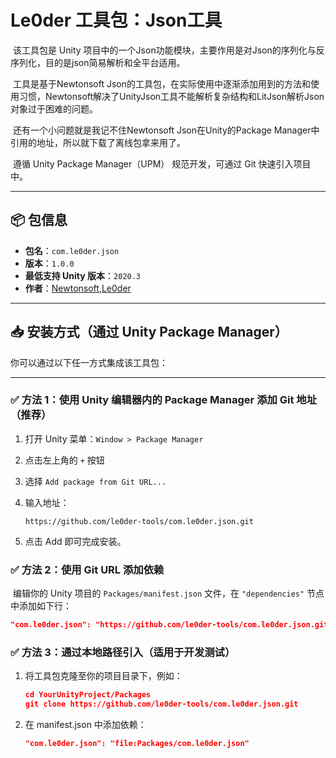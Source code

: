 # Le0der 工具包：Json工具

​	该工具包是 Unity 项目中的一个Json功能模块，主要作用是对Json的序列化与反序列化，目的是json简易解析和全平台适用。

​	工具是基于Newtonsoft Json的工具包，在实际使用中逐渐添加用到的方法和使用习惯，Newtonsoft解决了UnityJson工具不能解析复杂结构和LitJson解析Json对象过于困难的问题。

​	还有一个小问题就是我记不住Newtonsoft Json在Unity的Package Manager中引用的地址，所以就下载了离线包拿来用了。

​	遵循 Unity Package Manager（UPM） 规范开发，可通过 Git 快速引入项目中。

---

## 📦 包信息

- **包名**：`com.le0der.json`  
- **版本**：`1.0.0`  
- **最低支持 Unity 版本**：`2020.3`  
- **作者**：[Newtonsoft](https://www.newtonsoft.com/json),[Le0der](https://github.com/le0der)

---

## 📥 安装方式（通过 Unity Package Manager）

你可以通过以下任一方式集成该工具包：

---
### ✅ 方法 1：使用 Unity 编辑器内的 Package Manager 添加 Git 地址（推荐）

1. 打开 Unity 菜单：`Window > Package Manager`

2. 点击左上角的 `+` 按钮

3. 选择 `Add package from Git URL...`

4. 输入地址：

   ```arduino
   https://github.com/le0der-tools/com.le0der.json.git
   ```

5. 点击 Add 即可完成安装。
### ✅ 方法 2：使用 Git URL 添加依赖

​	编辑你的 Unity 项目的 `Packages/manifest.json` 文件，在 `"dependencies"` 节点中添加如下行：

```json
"com.le0der.json": "https://github.com/le0der-tools/com.le0der.json.git"
```

### ✅ 方法 3：通过本地路径引入（适用于开发测试）

1. 将工具包克隆至你的项目目录下，例如：

   ```json
   cd YourUnityProject/Packages
   git clone https://github.com/le0der-tools/com.le0der.json.git
   ```

2. 在 manifest.json 中添加依赖：

   ```json
   "com.le0der.json": "file:Packages/com.le0der.json"
   ```

   